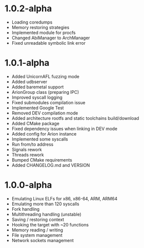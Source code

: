# 1.0.2-alpha
- Loading coredumps
- Memory restoring strategies
- Implemented module for procfs
- Changed AbiManager to ArchManager
- Fixed unreadable symbolic link error

# 1.0.1-alpha
- Added UnicornAFL fuzzing mode
- Added udbserver
- Added baremetal support
- ArionGroup class (preparing IPC)
- Improved syscall logging
- Fixed submodules compilation issue
- Implemented Google Test
- Removed DEV compilation mode
- Added architecture rootfs and static toolchains build/download
- Added CMake package
- Fixed dependency issues when linking in DEV mode
- Added config for Arion instance
- Implemented some syscalls
- Run from/to address
- Signals rework
- Threads rework
- Bumped CMake requirements
- Added CHANGELOG.md and VERSION

# 1.0.0-alpha
- Emulating Linux ELFs for x86, x86-64, ARM, ARM64
- Emulating more than 120 syscalls
- Fork handling
- Multithreading handling (unstable)
- Saving / restoring context
- Hooking the target with ~20 functions
- Memory reading / writing
- File system management
- Network sockets management
